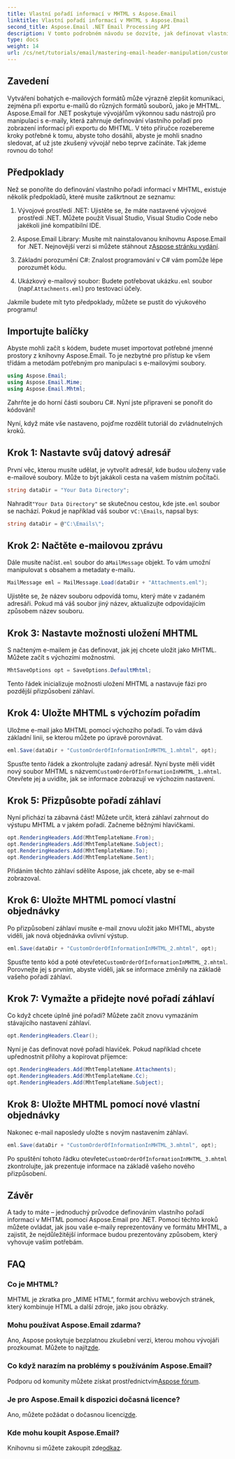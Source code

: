 ```yaml
---
title: Vlastní pořadí informací v MHTML s Aspose.Email
linktitle: Vlastní pořadí informací v MHTML s Aspose.Email
second_title: Aspose.Email .NET Email Processing API
description: V tomto podrobném návodu se dozvíte, jak definovat vlastní pořadí informací v MHTML pomocí Aspose.Email pro .NET.
type: docs
weight: 14
url: /cs/net/tutorials/email/mastering-email-header-manipulation/custom-order-of-information-in-mhtml/
---
```

## Zavedení

Vytváření bohatých e-mailových formátů může výrazně zlepšit komunikaci, zejména při exportu e-mailů do různých formátů souborů, jako je MHTML. Aspose.Email for .NET poskytuje vývojářům výkonnou sadu nástrojů pro manipulaci s e-maily, která zahrnuje definování vlastního pořadí pro zobrazení informací při exportu do MHTML. V této příručce rozebereme kroky potřebné k tomu, abyste toho dosáhli, abyste je mohli snadno sledovat, ať už jste zkušený vývojář nebo teprve začínáte. Tak jdeme rovnou do toho!

## Předpoklady

Než se ponoříte do definování vlastního pořadí informací v MHTML, existuje několik předpokladů, které musíte zaškrtnout ze seznamu:

1. Vývojové prostředí .NET: Ujistěte se, že máte nastavené vývojové prostředí .NET. Můžete použít Visual Studio, Visual Studio Code nebo jakékoli jiné kompatibilní IDE.

2.  Aspose.Email Library: Musíte mít nainstalovanou knihovnu Aspose.Email for .NET. Nejnovější verzi si můžete stáhnout z[Aspose stránku vydání](https://releases.aspose.com/email/net/).

3. Základní porozumění C#: Znalost programování v C# vám pomůže lépe porozumět kódu.

4.  Ukázkový e-mailový soubor: Budete potřebovat ukázku`.eml` soubor (např.`Attachments.eml`) pro testovací účely.

Jakmile budete mít tyto předpoklady, můžete se pustit do výukového programu!

## Importujte balíčky

Abyste mohli začít s kódem, budete muset importovat potřebné jmenné prostory z knihovny Aspose.Email. To je nezbytné pro přístup ke všem třídám a metodám potřebným pro manipulaci s e-mailovými soubory.

```csharp
using Aspose.Email;
using Aspose.Email.Mime;
using Aspose.Email.Mhtml;
```

Zahrňte je do horní části souboru C#. Nyní jste připraveni se ponořit do kódování!

Nyní, když máte vše nastaveno, pojďme rozdělit tutoriál do zvládnutelných kroků.

## Krok 1: Nastavte svůj datový adresář

První věc, kterou musíte udělat, je vytvořit adresář, kde budou uloženy vaše e-mailové soubory. Může to být jakákoli cesta na vašem místním počítači.

```csharp
string dataDir = "Your Data Directory";
```

 Nahradit`"Your Data Directory"` se skutečnou cestou, kde jste`.eml` soubor se nachází. Pokud je například váš soubor v`C:\Emails`, napsal bys:

```csharp
string dataDir = @"C:\Emails\";
```

## Krok 2: Načtěte e-mailovou zprávu

Dále musíte načíst`.eml` soubor do a`MailMessage` objekt. To vám umožní manipulovat s obsahem a metadaty e-mailu.

```csharp
MailMessage eml = MailMessage.Load(dataDir + "Attachments.eml");
```

Ujistěte se, že název souboru odpovídá tomu, který máte v zadaném adresáři. Pokud má váš soubor jiný název, aktualizujte odpovídajícím způsobem název souboru.

## Krok 3: Nastavte možnosti uložení MHTML

S načteným e-mailem je čas definovat, jak jej chcete uložit jako MHTML. Můžete začít s výchozími možnostmi.

```csharp
MhtSaveOptions opt = SaveOptions.DefaultMhtml;
```

Tento řádek inicializuje možnosti uložení MHTML a nastavuje fázi pro pozdější přizpůsobení záhlaví.

## Krok 4: Uložte MHTML s výchozím pořadím

Uložme e-mail jako MHTML pomocí výchozího pořadí. To vám dává základní linii, se kterou můžete po úpravě porovnávat.

```csharp
eml.Save(dataDir + "CustomOrderOfInformationInMHTML_1.mhtml", opt);
```

 Spusťte tento řádek a zkontrolujte zadaný adresář. Nyní byste měli vidět nový soubor MHTML s názvem`CustomOrderOfInformationInMHTML_1.mhtml`. Otevřete jej a uvidíte, jak se informace zobrazují ve výchozím nastavení.

## Krok 5: Přizpůsobte pořadí záhlaví

Nyní přichází ta zábavná část! Můžete určit, která záhlaví zahrnout do výstupu MHTML a v jakém pořadí. Začneme běžnými hlavičkami.

```csharp
opt.RenderingHeaders.Add(MhtTemplateName.From);
opt.RenderingHeaders.Add(MhtTemplateName.Subject);
opt.RenderingHeaders.Add(MhtTemplateName.To);
opt.RenderingHeaders.Add(MhtTemplateName.Sent);
```

Přidáním těchto záhlaví sdělíte Aspose, jak chcete, aby se e-mail zobrazoval.

## Krok 6: Uložte MHTML pomocí vlastní objednávky

Po přizpůsobení záhlaví musíte e-mail znovu uložit jako MHTML, abyste viděli, jak nová objednávka ovlivní výstup.

```csharp
eml.Save(dataDir + "CustomOrderOfInformationInMHTML_2.mhtml", opt);
```

 Spusťte tento kód a poté otevřete`CustomOrderOfInformationInMHTML_2.mhtml`. Porovnejte jej s prvním, abyste viděli, jak se informace změnily na základě vašeho pořadí záhlaví.

## Krok 7: Vymažte a přidejte nové pořadí záhlaví

Co když chcete úplně jiné pořadí? Můžete začít znovu vymazáním stávajícího nastavení záhlaví.

```csharp
opt.RenderingHeaders.Clear();
```

Nyní je čas definovat nové pořadí hlaviček. Pokud například chcete upřednostnit přílohy a kopírovat příjemce:

```csharp
opt.RenderingHeaders.Add(MhtTemplateName.Attachments);
opt.RenderingHeaders.Add(MhtTemplateName.Cc);
opt.RenderingHeaders.Add(MhtTemplateName.Subject);
```

## Krok 8: Uložte MHTML pomocí nové vlastní objednávky

Nakonec e-mail naposledy uložte s novým nastavením záhlaví.

```csharp
eml.Save(dataDir + "CustomOrderOfInformationInMHTML_3.mhtml", opt);
```

 Po spuštění tohoto řádku otevřete`CustomOrderOfInformationInMHTML_3.mhtml` zkontrolujte, jak prezentuje informace na základě vašeho nového přizpůsobení.

## Závěr

A tady to máte – jednoduchý průvodce definováním vlastního pořadí informací v MHTML pomocí Aspose.Email pro .NET. Pomocí těchto kroků můžete ovládat, jak jsou vaše e-maily reprezentovány ve formátu MHTML, a zajistit, že nejdůležitější informace budou prezentovány způsobem, který vyhovuje vašim potřebám. 

## FAQ

### Co je MHTML?
MHTML je zkratka pro „MIME HTML“, formát archivu webových stránek, který kombinuje HTML a další zdroje, jako jsou obrázky.

### Mohu používat Aspose.Email zdarma?
 Ano, Aspose poskytuje bezplatnou zkušební verzi, kterou mohou vývojáři prozkoumat. Můžete to najít[zde](https://releases.aspose.com/).

### Co když narazím na problémy s používáním Aspose.Email?
 Podporu od komunity můžete získat prostřednictvím[Aspose fórum](https://forum.aspose.com/c/email/12/).

### Je pro Aspose.Email k dispozici dočasná licence?
 Ano, můžete požádat o dočasnou licenci[zde](https://purchase.aspose.com/temporary-license/).

### Kde mohu koupit Aspose.Email?
 Knihovnu si můžete zakoupit zde[odkaz](https://purchase.aspose.com/buy).
